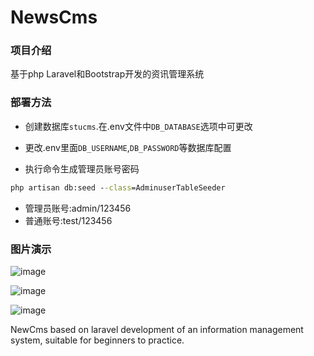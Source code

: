 # NewsCms

### 项目介绍
基于php Laravel和Bootstrap开发的资讯管理系统

### 部署方法
- 创建数据库`stucms`.在.env文件中`DB_DATABASE`选项中可更改

- 更改.env里面`DB_USERNAME`,`DB_PASSWORD`等数据库配置

- 执行命令生成管理员账号密码
```cmd
php artisan db:seed --class=AdminuserTableSeeder
```

- 管理员账号:admin/123456
- 普通账号:test/123456

### 图片演示

![image](https://user-images.githubusercontent.com/90046731/170527209-eafbd3c8-63a5-4a90-8dfa-084cadaec84b.png)

![image](https://user-images.githubusercontent.com/90046731/170527477-cea1688d-158d-4c1c-939b-28fd97b00019.png)

![image](https://user-images.githubusercontent.com/90046731/170526670-73337c75-5420-4f22-983b-33cb01fd4051.png)

NewCms based on laravel development of an information management system, suitable for beginners to practice. 
